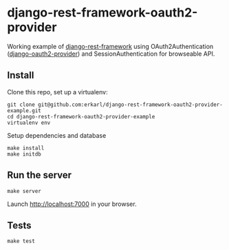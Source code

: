 django-rest-framework-oauth2-provider
===================
Working example of [django-rest-framework](https://github.com/tomchristie/django-rest-framework/tree/master) using OAuth2Authentication ([django-oauth2-provider](https://github.com/caffeinehit/django-oauth2-provider)) and SessionAuthentication for browseable API.

## Install 
Clone this repo, set up a virtualenv:
```console
git clone git@github.com:erkarl/django-rest-framework-oauth2-provider-example.git
cd django-rest-framework-oauth2-provider-example
virtualenv env
```

Setup dependencies and database 
```console
make install
make initdb
```

## Run the server 
```console
make server
```
Launch [http://localhost:7000](http://localhost:7000) in your browser.

## Tests 
```console
make test 
```
